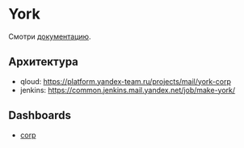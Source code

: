 # York
Смотри [документацию](https://wiki.yandex-team.ru/users/jkennedy/york/).

## Архитектура
* qloud: https://platform.yandex-team.ru/projects/mail/york-corp
* jenkins: https://common.jenkins.mail.yandex.net/job/make-york/

## Dashboards
* [corp](https://yasm.yandex-team.ru/template/panel/york_panel/env=production/)
